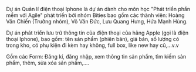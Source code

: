 Dự án Quản lí điện thoại Iphone là dự án dành cho môn học "Phát triển phần mềm với Agile" phát triển bởi nhóm Bities bao gồm các thành viên: Hoàng Văn Chiến (Trưởng nhóm), Võ Văn Đức, Lưu Quang Hưng, Hứa Mạnh Hùng.

Dự án phát triển lưu trữ thông tin của điện thoại của hãng Apple (gọi là điện thoại Iphone), bao gồm: tên sản phẩm (phiên bản), giá bán, số lượng có trong kho, có phụ kiện đi kèm hay không, full box, like new hay cũ,...v.v

Gồm các Form: Đăng kí, đăng nhập, xem thông tin sản phẩm, tìm kiếm sản phẩm, thêm, sửa xóa sản phẩm,....
